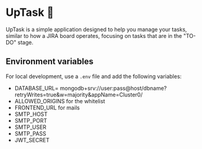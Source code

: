 # UpTask 🔖

UpTask is a simple application designed to help you manage your tasks, similar to how a JIRA board operates, focusing on tasks that are in the "TO-DO" stage.

## Environment variables

For local development, use a `.env` file and add the following variables:

* DATABASE_URL= mongodb+srv://user:pass@host/dbname?retryWrites=true&w=majority&appName=Cluster0/
* ALLOWED_ORIGINS for the whitelist
* FRONTEND_URL for mails
* SMTP_HOST
* SMTP_PORT
* SMTP_USER
* SMTP_PASS
* JWT_SECRET